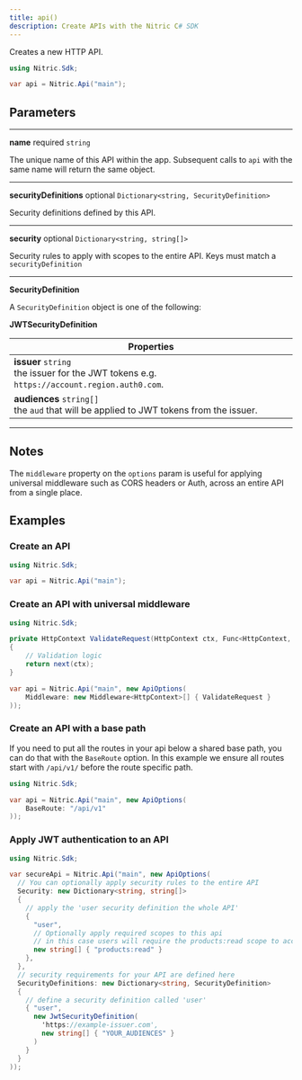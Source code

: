 ```yaml
---
title: api()
description: Create APIs with the Nitric C# SDK
---
```


Creates a new HTTP API.

```csharp
using Nitric.Sdk;

var api = Nitric.Api("main");
```

## Parameters

---

**name** required `string`

The unique name of this API within the app. Subsequent calls to `api` with the same name will return the same object.

---

**securityDefinitions** optional `Dictionary<string, SecurityDefinition>`

Security definitions defined by this API.

---

**security** optional `Dictionary<string, string[]>`

Security rules to apply with scopes to the entire API. Keys must match a `securityDefinition`

---

**SecurityDefinition**

A `SecurityDefinition` object is one of the following:

**JWTSecurityDefinition**

| Properties                                                                                       |
| ------------------------------------------------------------------------------------------------ |
| **issuer** `string` <br/> the issuer for the JWT tokens e.g. `https://account.region.auth0.com`. |
| **audiences** `string[]` <br/> the `aud` that will be applied to JWT tokens from the issuer.     |

---

## Notes

The `middleware` property on the `options` param is useful for applying universal middleware such as CORS headers or Auth, across an entire API from a single place.

## Examples

### Create an API

```csharp
using Nitric.Sdk;

var api = Nitric.Api("main");
```

### Create an API with universal middleware

```csharp
using Nitric.Sdk;

private HttpContext ValidateRequest(HttpContext ctx, Func<HttpContext, HttpContext> next)
{
    // Validation logic
    return next(ctx);
}

var api = Nitric.Api("main", new ApiOptions(
    Middleware: new Middleware<HttpContext>[] { ValidateRequest }
));
```

### Create an API with a base path

If you need to put all the routes in your api below a shared base path, you can do that with the `BaseRoute` option. In this example we ensure all routes start with `/api/v1/` before the route specific path.

```csharp
using Nitric.Sdk;

var api = Nitric.Api("main", new ApiOptions(
    BaseRoute: "/api/v1"
));
```

### Apply JWT authentication to an API

```csharp
using Nitric.Sdk;

var secureApi = Nitric.Api("main", new ApiOptions(
  // You can optionally apply security rules to the entire API         
  Security: new Dictionary<string, string[]>
  {
    // apply the 'user security definition the whole API'
    { 
      "user", 
      // Optionally apply required scopes to this api
      // in this case users will require the products:read scope to access the API
      new string[] { "products:read" } 
    },
  },
  // security requirements for your API are defined here
  SecurityDefinitions: new Dictionary<string, SecurityDefinition>
  {
    // define a security definition called 'user'
    { "user",
      new JwtSecurityDefinition(
        'https://example-issuer.com',
        new string[] { "YOUR_AUDIENCES" }
      )
    }
  }
));
```
